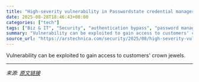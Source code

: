 ```yaml
---
title: "High-severity vulnerability in Passwordstate credential manager. Patch now."
date: 2025-08-28T18:46:43+08:00
categories: ["tech"]
tags: ["Biz & IT", "Security", "authentication bypass", "password managers", "patches", "vulnerabilities"]
summary: "Vulnerability can be exploited to gain access to customers' crown jewels."
source_url: "https://arstechnica.com/security/2025/08/high-severity-vulnerability-in-passwordstate-credential-manager-patch-now/"
---
```


Vulnerability can be exploited to gain access to customers' crown jewels.

---

*来源: [原文链接](https://arstechnica.com/security/2025/08/high-severity-vulnerability-in-passwordstate-credential-manager-patch-now/)*
